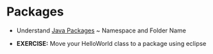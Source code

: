 # Packages

* Understand [Java Packages](http://docs.oracle.com/javase/tutorial/java/package/packages.html) ~ Namespace and Folder Name

* __EXERCISE:__ Move your HelloWorld class to a package using eclipse
